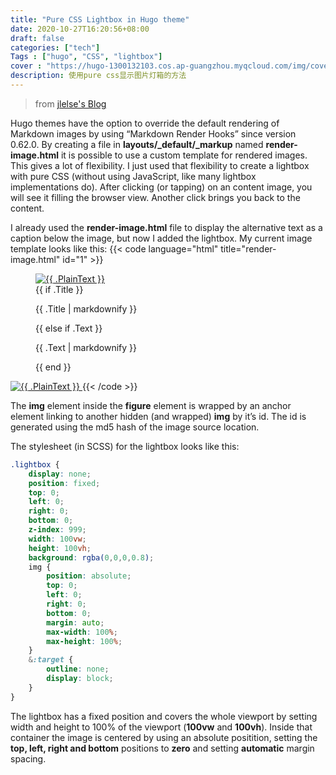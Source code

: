 ```yaml
---
title: "Pure CSS Lightbox in Hugo theme"
date: 2020-10-27T16:20:56+08:00
draft: false
categories: ["tech"]
Tags : ["hugo", "CSS", "lightbox"]
cover : "https://hugo-1300132103.cos.ap-guangzhou.myqcloud.com/img/cover.png"
description: 使用pure css显示图片灯箱的方法
---
```


>from [jlelse's Blog](https://jlelse.blog/dev/css-lightbox-hugo/)

Hugo themes have the option to override the default rendering of Markdown images by using “Markdown Render Hooks” since version 0.62.0. By creating a file in **layouts/_default/_markup** named **render-image.html** it is possible to use a custom template for rendered images. This gives a lot of flexibility. I just used that flexibility to create a lightbox with pure CSS (without using JavaScript, like many lightbox implementations do). After clicking (or tapping) on an content image, you will see it filling the browser view. Another click brings you back to the content.

I already used the **render-image.html** file to display the alternative text as a caption below the image, but now I added the lightbox. My current image template looks like this:
{{< code language="html" title="render-image.html" id="1" >}}
<figure>
    <a href="#{{ .Destination | md5 }}-lightbox"><img src="{{ .Destination | safeURL }}" alt="{{ .PlainText }}"></a>
    <figcaption>
        {{ if .Title }}
        <p>{{ .Title | markdownify }}</p>
        {{ else if .Text }}
        <p>{{ .Text | markdownify }}</p>
        {{ end }}
    </figcaption>
</figure>
<a href="#_" class="lightbox" id="{{ .Destination | md5 }}-lightbox">
    <img src="{{ .Destination | safeURL }}" alt="{{ .PlainText }}">
</a>
{{< /code >}}

The **img** element inside the **figure** element is wrapped by an anchor element linking to another hidden (and wrapped) **img** by it’s id. The id is generated using the md5 hash of the image source location.

The stylesheet (in SCSS) for the lightbox looks like this:
```scss
.lightbox {
	display: none;
	position: fixed;
	top: 0;
	left: 0;
	right: 0;
	bottom: 0;
	z-index: 999;
	width: 100vw;
	height: 100vh;
	background: rgba(0,0,0,0.8);
	img {
		position: absolute;
		top: 0;
		left: 0;
		right: 0;
		bottom: 0;
		margin: auto;
		max-width: 100%;
		max-height: 100%;
	}
	&:target {
		outline: none;
		display: block;
	}
}
```
The lightbox has a fixed position and covers the whole viewport by setting width and height to 100% of the viewport (**100vw** and **100vh**). Inside that container the image is centered by using an absolute positition, setting the **top, left, right and bottom** positions to **zero** and setting **automatic** margin spacing.